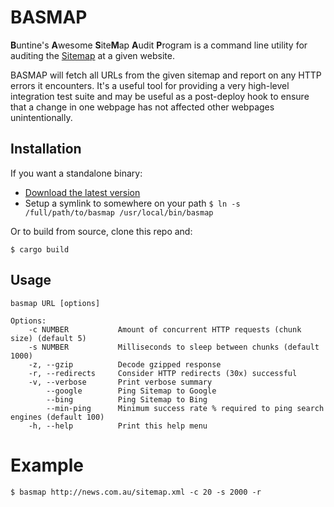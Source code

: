 # BASMAP
**B**untine's **A**wesome **S**ite**M**ap **A**udit **P**rogram is a command line utility for auditing the [Sitemap](https://en.wikipedia.org/wiki/Sitemaps) at a given website.

BASMAP will fetch all URLs from the given sitemap and report on any HTTP errors it encounters. It's a useful tool for providing a very high-level integration test suite and may be useful as a post-deploy hook to ensure that a change in one webpage has not affected other webpages unintentionally.

## Installation

If you want a standalone binary:

  * [Download the latest version](https://github.com/buntine/basmap/tree/master/dist)
  * Setup a symlink to somewhere on your path ```$ ln -s /full/path/to/basmap /usr/local/bin/basmap```

Or to build from source, clone this repo and:

```
$ cargo build
```

## Usage

```
basmap URL [options]

Options:
    -c NUMBER           Amount of concurrent HTTP requests (chunk size) (default 5)
    -s NUMBER           Milliseconds to sleep between chunks (default 1000)
    -z, --gzip          Decode gzipped response
    -r, --redirects     Consider HTTP redirects (30x) successful
    -v, --verbose       Print verbose summary
        --google        Ping Sitemap to Google
        --bing          Ping Sitemap to Bing
        --min-ping      Minimum success rate % required to ping search engines (default 100)
    -h, --help          Print this help menu
```

# Example

```
$ basmap http://news.com.au/sitemap.xml -c 20 -s 2000 -r
```
